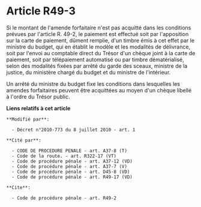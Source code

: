 # Article R49-3

Si le montant de l'amende forfaitaire n'est pas acquitté dans les conditions prévues par l'article R. 49-2, le paiement est
effectué soit par l'apposition sur la carte de paiement, dûment remplie, d'un timbre émis à cet effet par le ministre du
budget, qui en établit le modèle et les modalités de délivrance, soit par l'envoi au comptable direct du Trésor d'un chèque
joint à la carte de paiement, soit par télépaiement automatisé ou par timbre dématérialisé, selon des modalités fixées par
arrêté du garde des sceaux, ministre de la justice, du ministère chargé du budget et du ministre de l'intérieur. 

Un arrêté du ministre du budget fixe les conditions dans lesquelles les amendes forfaitaires peuvent être acquittées au moyen
d'un chèque libellé à l'ordre du Trésor public.

**Liens relatifs à cet article**

	**Modifié par**:

	  - Décret n°2010-773 du 8 juillet 2010 - art. 1

	**Cité par**:

	  - CODE DE PROCEDURE PENALE - art. A37-8 (T)
	  - Code de la route. - art. R322-17 (VT)
	  - Code de procédure pénale - art. A37-12 (VD)
	  - Code de procédure pénale - art. A37-7 (V)
	  - Code de procédure pénale - art. D45-8 (VD)
	  - Code de procédure pénale - art. R49-17 (VD)

	**Cite**:

	  - Code de procédure pénale - art. R49-2
